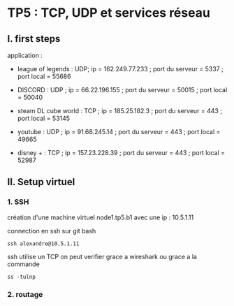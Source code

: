 # TP5 : TCP, UDP et services réseau

## I. first steps 

application :

- league of legends : UDP; 
 ip = 162.249.77.233 ; port du serveur = 5337 ; port local = 55686


- DISCORD : UDP ;
ip = 66.22.196.155
; port du serveur = 50015 ; 
port local = 50040


- steam DL cube world : TCP ; 
ip = 185.25.182.3 ; 
port du serveur = 443 ; 
port local = 53145


- youtube : UDP ; 
ip = 91.68.245.14 ; 
port du serveur = 443 ;
 port local = 49665


- disney + : TCP ; 
ip = 157.23.228.39 ; 
port du serveur = 443 ;
 port local = 52987


## II. Setup virtuel

### 1. SSH

création d'une machine virtuel node1.tp5.b1 avec une ip : 10.5.1.11

connection en ssh sur git bash
```
ssh alexandre@10.5.1.11
```
ssh utilise un TCP
on peut verifier grace a wireshark
ou grace a la  commande 
```
ss -tulnp
```


### 2. routage